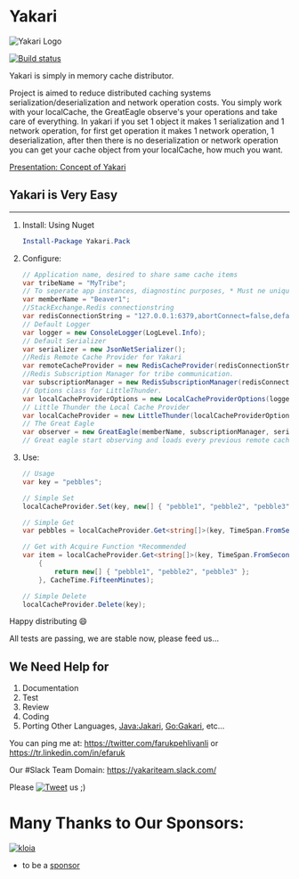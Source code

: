 # Yakari

![Yakari Logo](https://github.com/efaruk/yakari/blob/master/docs/logo/YakariLogoSmall.png)

[![Build status](https://ci.appveyor.com/api/projects/status/0e86yl55qxo81xkr?svg=true)](https://ci.appveyor.com/project/efaruk/yakari)

Yakari is simply in memory cache distributor.

Project is aimed to reduce distributed caching systems serialization/deserialization and network operation costs.
You simply work with your localCache, the GreatEagle observe's your operations and take care of everything.
In yakari if you set 1 object it makes 1 serialization and 1 network operation, for first get operation it makes 1 network operation, 1 deserialization, after then there is no deserialization or network operation you can get your cache object from your localCache, how much you want.

[Presentation: Concept of Yakari](https://github.com/efaruk/yakari/blob/master/docs/Yakari%20Distributed%20InMemory%20Cache.pdf) 

## Yakari is Very Easy
---

1. Install: Using Nuget
    ```powershell
    Install-Package Yakari.Pack
    ```

2. Configure:

    ```csharp
    // Application name, desired to share same cache items
    var tribeName = "MyTribe";
    // To seperate app instances, diagnostinc purposes, * Must ne unique: You can use Guid.NewGuid().ToString();
    var memberName = "Beaver1";
    //StackExchange.Redis connectionstring
    var redisConnectionString = "127.0.0.1:6379,abortConnect=false,defaultDatabase=1,keepAlive=300,resolveDns=false,synctimeout=5000,allowAdmin=true";
    // Default Logger
    var logger = new ConsoleLogger(LogLevel.Info);
    // Default Serializer
    var serializer = new JsonNetSerializer();
    //Redis Remote Cache Provider for Yakari
    var remoteCacheProvider = new RedisCacheProvider(redisConnectionString, serializer, logger);
    //Redis Subscription Manager for tribe communication.
    var subscriptionManager = new RedisSubscriptionManager(redisConnectionString, tribeName, logger);
    // Options class for LittleThunder.
    var localCacheProviderOptions = new LocalCacheProviderOptions(logger);
    // Little Thunder the Local Cache Provider
    var localCacheProvider = new LittleThunder(localCacheProviderOptions);
    // The Great Eagle
    var observer = new GreatEagle(memberName, subscriptionManager, serializer, localCacheProvider, remoteCacheProvider, logger);
    // Great eagle start observing and loads every previous remote cache items in seperate thread
    ```

3. Use:

    ```csharp
    // Usage
    var key = "pebbles";

    // Simple Set
    localCacheProvider.Set(key, new[] { "pebble1", "pebble2", "pebble3" }, CacheTime.FifteenMinutes);

    // Simple Get
    var pebbles = localCacheProvider.Get<string[]>(key, TimeSpan.FromSeconds(5));

    // Get with Acquire Function *Recommended
    var item = localCacheProvider.Get<string[]>(key, TimeSpan.FromSeconds(5), () =>
        {
            return new[] { "pebble1", "pebble2", "pebble3" };
        }, CacheTime.FifteenMinutes);

    // Simple Delete
    localCacheProvider.Delete(key);
    ```

Happy distributing :smile:


All tests are passing, we are stable now, please feed us...


We Need Help for
---

1. Documentation
2. Test
3. Review
4. Coding
5. Porting Other Languages, [Java:Jakari](https://github.com/TitaniumSoft/jakari), [Go:Gakari](https://github.com/TitaniumSoft/gakari), etc...

You can ping me at: https://twitter.com/farukpehlivanli or https://tr.linkedin.com/in/efaruk

Our #Slack Team Domain: https://yakariteam.slack.com/


Please [![Tweet](http://i.imgur.com/wWzX9uB.png)](https://twitter.com/intent/tweet?url=https://github.com/efaruk/yakari&text=Yakari%20Cache%20Distributor&hashtags=Distributed,InMemory,Cache,dotnet) us ;)


# Many Thanks to Our Sponsors: 

[![kloia](https://www.google.com/a/cpanel/kloia.com/images/logo.gif)](http://kloia.com)

- to be a [sponsor](https://tr.linkedin.com/in/efaruk)
